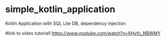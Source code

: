# simple_kotlin_application
Kotlin Application with SQL Lite DB, dependency injection

#link to video tutorial!
https://www.youtube.com/watch?v=XHyfc_NBWMY
